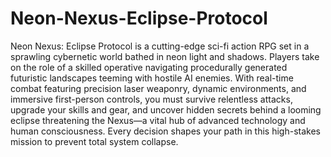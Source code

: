# Neon-Nexus-Eclipse-Protocol
Neon Nexus: Eclipse Protocol is a cutting-edge sci-fi action RPG set in a sprawling cybernetic world bathed in neon light and shadows. Players take on the role of a skilled operative navigating procedurally generated futuristic landscapes teeming with hostile AI enemies. With real-time combat featuring precision laser weaponry, dynamic environments, and immersive first-person controls, you must survive relentless attacks, upgrade your skills and gear, and uncover hidden secrets behind a looming eclipse threatening the Nexus—a vital hub of advanced technology and human consciousness. Every decision shapes your path in this high-stakes mission to prevent total system collapse.








